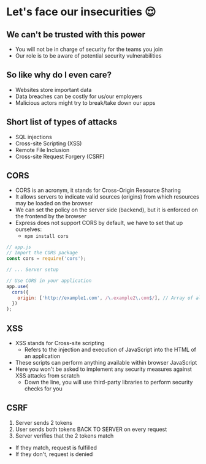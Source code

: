 # Let's face our insecurities 😌

## We can't be trusted with this power

- You will not be in charge of security for the teams you join
- Our role is to be aware of potential security vulnerabilities

## So like why do I even care?

- Websites store important data
- Data breaches can be costly for us/our employers
- Malicious actors might try to break/take down our apps

## Short list of types of attacks

- SQL injections
- Cross-site Scripting (XSS)
- Remote File Inclusion
- Cross-site Request Forgery (CSRF)

## CORS

- CORS is an acronym, it stands for Cross-Origin Resource Sharing
- It allows servers to indicate valid sources (origins) from which resources may be loaded on the browser
- We can set the policy on the server side (backend), but it is enforced on the frontend by the browser
- Express does not support CORS by default, we have to set that up ourselves:
  - `npm install cors`

```js
// app.js
// Import the CORS package
const cors = require('cors');

// ... Server setup

// Use CORS in your application
app.use(
  cors({
    origin: ['http://example1.com', /\.example2\.com$/], // Array of allowed domains
  })
);
```

## XSS

- XSS stands for Cross-site scripting
  - Refers to the injection and execution of JavaScript into the HTML of an application
- These scripts can perform anything available within browser JavaScript
- Here you won't be asked to implement any security measures against XSS attacks from scratch
  - Down the line, you will use third-party libraries to perform security checks for you

## CSRF

1. Server sends 2 tokens
2. User sends both tokens BACK TO SERVER on every request
3. Server verifies that the 2 tokens match

- If they match, request is fulfilled
- If they don't, request is denied
